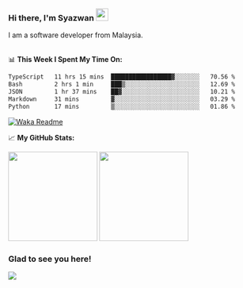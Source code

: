 ### Hi there, I'm Syazwan <img src="https://media.giphy.com/media/hvRJCLFzcasrR4ia7z/giphy.gif" width="25px">
I am a software developer from Malaysia.
<br/><br/>

📊 **This Week I Spent My Time On:**
<!--START_SECTION:waka-->

```txt
TypeScript   11 hrs 15 mins  █████████████████▓░░░░░░░   70.56 %
Bash         2 hrs 1 min     ███▒░░░░░░░░░░░░░░░░░░░░░   12.69 %
JSON         1 hr 37 mins    ██▓░░░░░░░░░░░░░░░░░░░░░░   10.21 %
Markdown     31 mins         ▓░░░░░░░░░░░░░░░░░░░░░░░░   03.29 %
Python       17 mins         ▒░░░░░░░░░░░░░░░░░░░░░░░░   01.86 %
```

<!--END_SECTION:waka-->
[![Waka Readme](https://github.com/syazwanz/syazwanz/actions/workflows/wakatime.yml/badge.svg)](https://github.com/syazwanz/syazwanz/actions/workflows/wakatime.yml)

📈 **My GitHub Stats:**

<p>
  <img height="180em" src="https://github-readme-stats.vercel.app/api?username=syazwanz&show_icons=true&hide_border=false&&count_private=true&include_all_commits=true" />
  <img height="180em" src="https://github-readme-stats.vercel.app/api/top-langs/?username=syazwanz&exclude_repo=KNN-Image-Classification&show_icons=true&hide_border=false&layout=compact&langs_count=8"/>
</p>

### Glad to see you here!
![](https://visitor-badge.glitch.me/badge?page_id=syazwanz.syazwanz)
